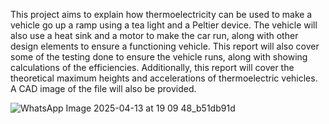 This project aims to explain how thermoelectricity can be used to make a vehicle go up a
ramp using a tea light and a Peltier device. The vehicle will also use a heat sink and a motor
to make the car run, along with other design elements to ensure a functioning vehicle. This
report will also cover some of the testing done to ensure the vehicle runs, along with
showing calculations of the efficiencies. Additionally, this report will cover the theoretical
maximum heights and accelerations of thermoelectric vehicles. A CAD image of the file
will also be provided.

![WhatsApp Image 2025-04-13 at 19 09 48_b51db91d](https://github.com/user-attachments/assets/3360dbff-767d-4240-8c7f-1fd446602efd)
